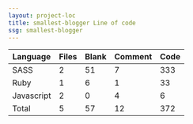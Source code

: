 ```yaml
---
layout: project-loc
title: smallest-blogger Line of code
ssg: smallest-blogger
---
```

<div class="table-responsive">
<table class="table">
<thead><tr>
<th>Language</th>
<th>Files</th>
<th>Blank</th>
<th>Comment</th>
<th>Code</th>
</tr></thead><tbody>
<tr><td>SASS</td><td> 2</td><td> 51</td><td> 7</td><td> 333</td></tr>
<tr><td>Ruby</td><td> 1</td><td> 6</td><td> 1</td><td> 33</td></tr>
<tr><td>Javascript</td><td> 2</td><td> 0</td><td> 4</td><td> 6</td></tr>
<tr><td>Total</td><td>5</td><td>57</td><td>12</td><td>372</td></tr>
</tbody></table></div>
